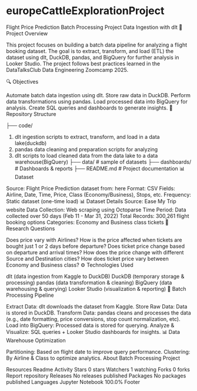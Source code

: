 # europeCattleExplorationProject

Flight Price Prediction
Batch Processing Project
Data Ingestion with dlt
📌 Project Overview

This project focuses on building a batch data pipeline for analyzing a flight booking dataset. The goal is to extract, transform, and load (ETL) the dataset using dlt, DuckDB, pandas, and BigQuery for further analysis in Looker Studio. The project follows best practices learned in the DataTalksClub Data Engineering Zoomcamp 2025.

🔍 Objectives

Automate batch data ingestion using dlt.
Store raw data in DuckDB.
Perform data transformations using pandas.
Load processed data into BigQuery for analysis.
Create SQL queries and dashboards to generate insights.
📂 Repository Structure

├── code/
1. dlt ingestion scripts to extract, transform, and load in a data lake(duckdb)
2. pandas data cleaning and preparation scripts for analyzing
3. dlt scripts to load cleaned data from the data lake to a data warehouse(BigQuery)
├── data/ # sample of datasets
├── dashboards/ # Dashboards & reports
├── README.md # Project documentation
📊 Dataset

Source: Flight Price Prediction dataset from: here
Format: CSV
Fields: Airline, Date, Time, Price, Class (Economy/Business), Stops, etc.
Frequency: Static dataset (one-time load) 📊 Dataset Details
Source: Ease My Trip website
Data Collection: Web scraping using Octoparse
Time Period: Data collected over 50 days (Feb 11 - Mar 31, 2022)
Total Records: 300,261 flight booking options
Categories: Economy and Business class tickets
🔬 Research Questions

Does price vary with Airlines?
How is the price affected when tickets are bought just 1 or 2 days before departure?
Does ticket price change based on departure and arrival times?
How does the price change with different Source and Destination cities?
How does ticket price vary between Economy and Business class?
⚙️ Technologies Used

dlt (data ingestion from Kaggle to DuckDB)
DuckDB (temporary storage & processing)
pandas (data transformation & cleaning)
BigQuery (data warehousing & querying)
Looker Studio (visualization & reporting)
🔄 Batch Processing Pipeline

Extract Data: dlt downloads the dataset from Kaggle.
Store Raw Data: Data is stored in DuckDB.
Transform Data: pandas cleans and processes the data (e.g., date formatting, price conversions, stop count normalization, etc).
Load into BigQuery: Processed data is stored for querying.
Analyze & Visualize: SQL queries + Looker Studio dashboards for insights.
📊 Data Warehouse Optimization

Partitioning: Based on flight date to improve query performance.
Clustering: By Airline & Class to optimize analytics.
About
Batch Processing Project

Resources
 Readme
 Activity
Stars
 0 stars
Watchers
 1 watching
Forks
 0 forks
Report repository
Releases
No releases published
Packages
No packages published
Languages
Jupyter Notebook
100.0%
Footer
